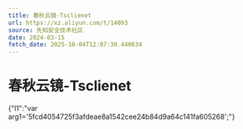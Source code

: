 ```yaml
---
title: 春秋云镜-Tsclienet
url: https://xz.aliyun.com/t/14093
source: 先知安全技术社区
date: 2024-03-15
fetch_date: 2025-10-04T12:07:30.440634
---
```


# 春秋云镜-Tsclienet

{"l1":"var arg1='5fcd4054725f3afdeae8a1542cee24b84d9a64c141fa605268';"}